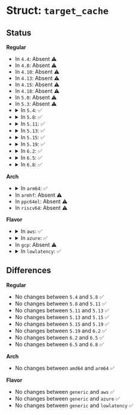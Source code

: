 # Struct: <code>target_cache</code>

## Status
<b>Regular</b>
<ul>
<li>
In <code>4.4</code>: Absent ⚠️
</li>
<li>
In <code>4.8</code>: Absent ⚠️
</li>
<li>
In <code>4.10</code>: Absent ⚠️
</li>
<li>
In <code>4.13</code>: Absent ⚠️
</li>
<li>
In <code>4.15</code>: Absent ⚠️
</li>
<li>
In <code>4.18</code>: Absent ⚠️
</li>
<li>
In <code>5.0</code>: Absent ⚠️
</li>
<li>
In <code>5.3</code>: Absent ⚠️
</li>
<li>
<details>
<summary>In <code>5.4</code>: ✅</summary>

```c
struct target_cache {
    struct list_head node;
    struct node_cache_attrs cache_attrs;
};
```
</details>
</li>
<li>
<details>
<summary>In <code>5.8</code>: ✅</summary>

```c
struct target_cache {
    struct list_head node;
    struct node_cache_attrs cache_attrs;
};
```
</details>
</li>
<li>
<details>
<summary>In <code>5.11</code>: ✅</summary>

```c
struct target_cache {
    struct list_head node;
    struct node_cache_attrs cache_attrs;
};
```
</details>
</li>
<li>
<details>
<summary>In <code>5.13</code>: ✅</summary>

```c
struct target_cache {
    struct list_head node;
    struct node_cache_attrs cache_attrs;
};
```
</details>
</li>
<li>
<details>
<summary>In <code>5.15</code>: ✅</summary>

```c
struct target_cache {
    struct list_head node;
    struct node_cache_attrs cache_attrs;
};
```
</details>
</li>
<li>
<details>
<summary>In <code>5.19</code>: ✅</summary>

```c
struct target_cache {
    struct list_head node;
    struct node_cache_attrs cache_attrs;
};
```
</details>
</li>
<li>
<details>
<summary>In <code>6.2</code>: ✅</summary>

```c
struct target_cache {
    struct list_head node;
    struct node_cache_attrs cache_attrs;
};
```
</details>
</li>
<li>
<details>
<summary>In <code>6.5</code>: ✅</summary>

```c
struct target_cache {
    struct list_head node;
    struct node_cache_attrs cache_attrs;
};
```
</details>
</li>
<li>
<details>
<summary>In <code>6.8</code>: ✅</summary>

```c
struct target_cache {
    struct list_head node;
    struct node_cache_attrs cache_attrs;
};
```
</details>
</li>
</ul>
<b>Arch</b>
<ul>
<li>
<details>
<summary>In <code>arm64</code>: ✅</summary>

```c
struct target_cache {
    struct list_head node;
    struct node_cache_attrs cache_attrs;
};
```
</details>
</li>
<li>
In <code>armhf</code>: Absent ⚠️
</li>
<li>
In <code>ppc64el</code>: Absent ⚠️
</li>
<li>
In <code>riscv64</code>: Absent ⚠️
</li>
</ul>
<b>Flavor</b>
<ul>
<li>
<details>
<summary>In <code>aws</code>: ✅</summary>

```c
struct target_cache {
    struct list_head node;
    struct node_cache_attrs cache_attrs;
};
```
</details>
</li>
<li>
<details>
<summary>In <code>azure</code>: ✅</summary>

```c
struct target_cache {
    struct list_head node;
    struct node_cache_attrs cache_attrs;
};
```
</details>
</li>
<li>
In <code>gcp</code>: Absent ⚠️
</li>
<li>
<details>
<summary>In <code>lowlatency</code>: ✅</summary>

```c
struct target_cache {
    struct list_head node;
    struct node_cache_attrs cache_attrs;
};
```
</details>
</li>
</ul>

## Differences
<b>Regular</b>
<ul>
<li>
No changes between <code>5.4</code> and <code>5.8</code> ✅
</li>
<li>
No changes between <code>5.8</code> and <code>5.11</code> ✅
</li>
<li>
No changes between <code>5.11</code> and <code>5.13</code> ✅
</li>
<li>
No changes between <code>5.13</code> and <code>5.15</code> ✅
</li>
<li>
No changes between <code>5.15</code> and <code>5.19</code> ✅
</li>
<li>
No changes between <code>5.19</code> and <code>6.2</code> ✅
</li>
<li>
No changes between <code>6.2</code> and <code>6.5</code> ✅
</li>
<li>
No changes between <code>6.5</code> and <code>6.8</code> ✅
</li>
</ul>
<b>Arch</b>
<ul>
<li>
No changes between <code>amd64</code> and <code>arm64</code> ✅
</li>
</ul>
<b>Flavor</b>
<ul>
<li>
No changes between <code>generic</code> and <code>aws</code> ✅
</li>
<li>
No changes between <code>generic</code> and <code>azure</code> ✅
</li>
<li>
No changes between <code>generic</code> and <code>lowlatency</code> ✅
</li>
</ul>

